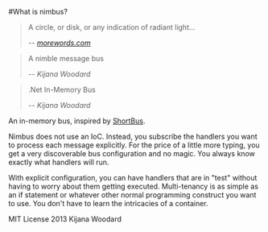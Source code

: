 #What is nimbus?

>A circle, or disk, or any indication of radiant light...
>
> -- <cite>[morewords.com]</cite>

>A nimble message bus
>
> -- <cite>Kijana Woodard</cite>

>.Net In-Memory Bus
>
> -- <cite>Kijana Woodard</cite>

An in-memory bus, inspired by [ShortBus]. 

Nimbus does not use an IoC. Instead, you subscribe the handlers you want to process each message explicitly. For the price of a little more typing, you get a very discoverable bus configuration and no magic. You always know exactly what handlers will run.

With explicit configuration, you can have handlers that are in "test" without having to worry about them getting executed. Multi-tenancy is as simple as an if statement or whatever other normal programming construct you want to use. You don't have to learn the intricacies of a container.



MIT License
2013 Kijana Woodard

[morewords.com]: http://www.morewords.com/word/nimbus/
[ShortBus]: https://github.com/mhinze/ShortBus